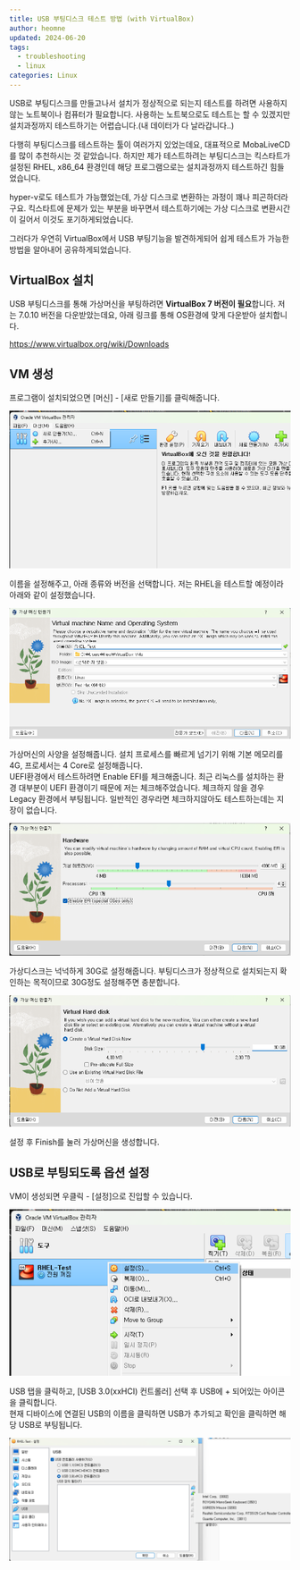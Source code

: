 ```yaml
---
title: USB 부팅디스크 테스트 방법 (with VirtualBox)
author: heomne
updated: 2024-06-20
tags:
  - troubleshooting
  - linux
categories: Linux
---
```

USB로 부팅디스크를 만들고나서 설치가 정상적으로 되는지 테스트를 하려면 사용하지않는 노트북이나 컴퓨터가 필요합니다. 사용하는 노트북으로도 테스트는 할 수 있겠지만 설치과정까지 테스트하기는 어렵습니다.(내 데이터가 다 날라갑니다..)

다행히 부팅디스크를 테스트하는 툴이 여러가지 있었는데요, 대표적으로 MobaLiveCD를 많이 추천하시는 것 같았습니다. 하지만 제가 테스트하려는 부팅디스크는 킥스타트가 설정된 RHEL, x86_64 환경인데 해당 프로그램으로는 설치과정까지 테스트하긴 힘들었습니다.

hyper-v로도 테스트가 가능했었는데, 가상 디스크로 변환하는 과정이 꽤나 피곤하더라구요. 킥스타트에 문제가 있는 부분을 바꾸면서 테스트하기에는 가상 디스크로 변환시간이 길어서 이것도 포기하게되었습니다.

그러다가 우연히 VirtualBox에서 USB 부팅기능을 발견하게되어 쉽게 테스트가 가능한 방법을 알아내어 공유하게되었습니다.

## VirtualBox 설치

USB 부팅디스크를 통해 가상머신을 부팅하려면 **VirtualBox 7 버전이 필요**합니다. 저는 7.0.10 버전을 다운받았는데요, 아래 링크를 통해 OS환경에 맞게 다운받아 설치합니다.

<https://www.virtualbox.org/wiki/Downloads>

[](https://www.virtualbox.org/wiki/Downloads)

## VM 생성

프로그램이 설치되었으면 \[머신] - \[새로 만들기]를 클릭해줍니다.

![](/assets/post_img/bootdisk-test-with-virtualbox/269493158-6b27ebe7-1533-4e76-a48b-f24591a24e71.png)

이름을 설정해주고, 아래 종류와 버전을 선택합니다. 저는 RHEL을 테스트할 예정이라 아래와 같이 설정했습니다.

![](/assets/post_img/bootdisk-test-with-virtualbox/269493367-d3efbc1c-5fe7-4e09-b811-cc188bbf6f38.png)

가상머신의 사양을 설정해줍니다. 설치 프로세스를 빠르게 넘기기 위해 기본 메모리를 4G, 프로세서는 4 Core로 설정해줍니다.\
UEFI환경에서 테스트하려면 Enable EFI를 체크해줍니다. 최근 리눅스를 설치하는 환경 대부분이 UEFI 환경이기 때문에 저는 체크해주었습니다. 체크하지 않을 경우 Legacy 환경에서 부팅됩니다. 일반적인 경우라면 체크하지않아도 테스트하는데는 지장이 없습니다.

![](/assets/post_img/bootdisk-test-with-virtualbox/269494046-853f58bb-a4d7-40b2-8882-c5eb5132ada9.png)

가상디스크는 넉넉하게 30G로 설정해줍니다. 부팅디스크가 정상적으로 설치되는지 확인하는 목적이므로 30G정도 설정해주면 충분합니다.

![](/assets/post_img/bootdisk-test-with-virtualbox/269495888-f85e83be-1b87-4600-b48f-9325a5c5c889.png)

설정 후 Finish를 눌러 가상머신을 생성합니다.

## USB로 부팅되도록 옵션 설정

VM이 생성되면 우클릭 - \[설정]으로 진입할 수 있습니다.

![](/assets/post_img/bootdisk-test-with-virtualbox/269497102-595b0048-185c-4c29-91c8-47889e38876a.png)

USB 탭을 클릭하고, \[USB 3.0(xxHCI) 컨트롤러] 선택 후 USB에 + 되어있는 아이콘을 클릭합니다.\
현재 디바이스에 연결된 USB의 이름을 클릭하면 USB가 추가되고 확인을 클릭하면 해당 USB로 부팅됩니다.[](https://www.virtualbox.org/wiki/Downloads)

![](/assets/post_img/bootdisk-test-with-virtualbox/269497733-d4c550a4-d6ad-414c-8471-691d239ee88b.png)

[](https://www.virtualbox.org/wiki/Downloads)
